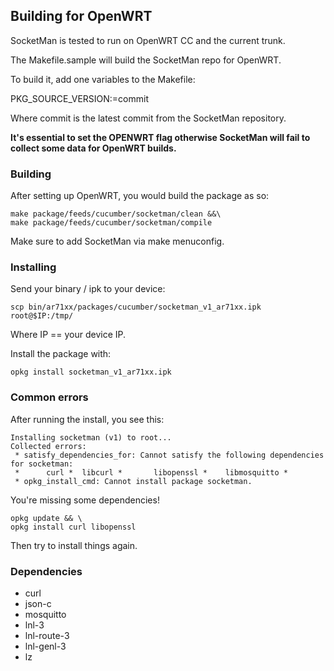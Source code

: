 ## Building for OpenWRT

SocketMan is tested to run on OpenWRT CC and the current trunk.

The Makefile.sample will build the SocketMan repo for OpenWRT.

To build it, add one variables to the Makefile:

PKG_SOURCE_VERSION:=commit

Where commit is the latest commit from the SocketMan repository.

**It's essential to set the __OPENWRT__ flag otherwise SocketMan will fail to collect some data for OpenWRT builds.**

### Building

After setting up OpenWRT, you would build the package as so:

```
make package/feeds/cucumber/socketman/clean &&\
make package/feeds/cucumber/socketman/compile
```

Make sure to add SocketMan via make menuconfig.

### Installing

Send your binary / ipk to your device:

```
scp bin/ar71xx/packages/cucumber/socketman_v1_ar71xx.ipk root@$IP:/tmp/
```

Where IP == your device IP.

Install the package with:

```
opkg install socketman_v1_ar71xx.ipk
```

### Common errors

After running the install, you see this:

```
Installing socketman (v1) to root...
Collected errors:
 * satisfy_dependencies_for: Cannot satisfy the following dependencies for socketman:
 *      curl *  libcurl *       libopenssl *    libmosquitto *
 * opkg_install_cmd: Cannot install package socketman.
 ```

 You're missing some dependencies!

 ```
 opkg update && \
 opkg install curl libopenssl
 ```

 Then try to install things again.

 ### Dependencies

 - curl
 - json-c
 - mosquitto
 - lnl-3
 - lnl-route-3
 - lnl-genl-3
 - lz
